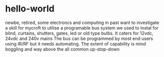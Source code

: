 # hello-world
newbe, retired, some electroncs and computing in past want to investigate a skill for mycroft to utilise a programable bus system we used to instal for blind, curtains, shutters, gates, led  or old type bulbs. It caters for 12vdc, 24vdc and 240v mains The bus can be programmed by most end users using IR/RF but it needs automating. The extent of capability is mind boggling and way above the all common up-stop-down
